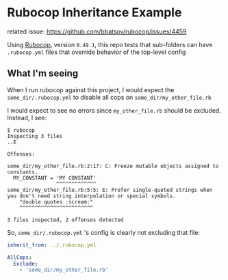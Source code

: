# Rubocop Inheritance Example

related issue: https://github.com/bbatsov/rubocop/issues/4459

Using [Rubocop](https://github.com/bbatsov/rubocop), version `0.49.1`, this repo
tests that sub-folders can have `.rubocop.yml` files that override behavior of
the top-level config

## What I'm seeing

When I run rubocop against this project, I would expect the
`some_dir/.rubocop.yml` to disable all cops on `some_dir/my_other_file.rb`

I would expect to see no errors since `my_other_file.rb` should be excluded.
Instead, I see:

```
$ rubocop
Inspecting 3 files
..E

Offenses:

some_dir/my_other_file.rb:2:17: C: Freeze mutable objects assigned to constants.
  MY_CONSTANT = 'MY CONSTANT'
                ^^^^^^^^^^^^^
some_dir/my_other_file.rb:5:5: E: Prefer single-quoted strings when you don't need string interpolation or special symbols.
    "double quotes :scream:"
    ^^^^^^^^^^^^^^^^^^^^^^^^

3 files inspected, 2 offenses detected
```

So, `some_dir/.rubocop.yml` 's config is clearly not excluding that file:

```yml
inherit_from: ../.rubocop.yml

AllCops:
  Exclude:
    - 'some_dir/my_other_file.rb'
```

